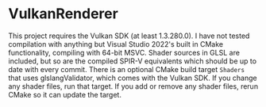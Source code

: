 # VulkanRenderer

This project requires the Vulkan SDK (at least 1.3.280.0).
I have not tested compilation with anything but Visual Studio 2022's built in CMake functionality, compiling with 64-bit MSVC.
Shader sources in GLSL are included, but so are the compiled SPIR-V equivalents which should be up to date with every commit. There is an optional CMake build target `Shaders` that uses glslangValidator, which comes with the Vulkan SDK. If you change any shader files, run that target. If you add or remove any shader files, rerun CMake so it can update the target.